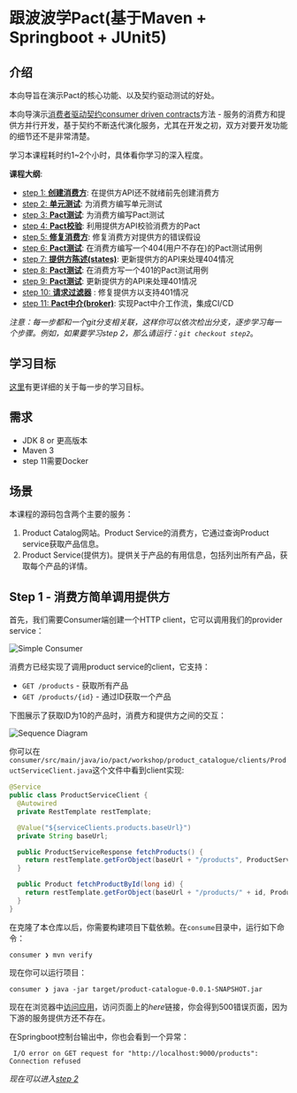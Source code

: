 # 跟波波学Pact(基于Maven + Springboot + JUnit5)

## 介绍

本向导旨在演示Pact的核心功能、以及契约驱动测试的好处。

本向导演示[消费者驱动契约consumer driven contracts](https://martinfowler.com/articles/consumerDrivenContracts.html)方法 - 服务的消费方和提供方并行开发，基于契约不断迭代演化服务，尤其在开发之初，双方对要开发功能的细节还不是非常清楚。

学习本课程耗时约1~2个小时，具体看你学习的深入程度。

**课程大纲**:

- [step 1: **创建消费方**](https://github.com/boboweike/pact-workshop-Maven-Springboot-JUnit5/tree/step1#step-1---simple-consumer-calling-provider): 在提供方API还不就绪前先创建消费方
- [step 2: **单元测试**](https://github.com/boboweike/pact-workshop-Maven-Springboot-JUnit5/tree/step2#step-2---client-tested-but-integration-fails): 为消费方编写单元测试
- [step 3: **Pact测试**](https://github.com/boboweike/pact-workshop-Maven-Springboot-JUnit5/tree/step3#step-3---pact-to-the-rescue): 为消费方编写Pact测试
- [step 4: **Pact校验**](https://github.com/boboweike/pact-workshop-Maven-Springboot-JUnit5/tree/step4#step-4---verify-the-provider): 利用提供方API校验消费方的Pact
- [step 5: **修复消费方**](https://github.com/boboweike/pact-workshop-Maven-Springboot-JUnit5/tree/step5#step-5---back-to-the-client-we-go): 修复消费方对提供方的错误假设
- [step 6: **Pact测试**](https://github.com/boboweike/pact-workshop-Maven-Springboot-JUnit5/tree/step6#step-6---consumer-updates-contract-for-missing-products): 在消费方编写一个404(用户不存在)的Pact测试用例
- [step 7: **提供方陈述(states)**](https://github.com/boboweike/pact-workshop-Maven-Springboot-JUnit5/tree/step7#step-7---adding-the-missing-states): 更新提供方的API来处理404情况
- [step 8: **Pact测试**](https://github.com/boboweike/pact-workshop-Maven-Springboot-JUnit5/tree/step8#step-8---authorization): 在消费方写一个401的Pact测试用例
- [step 9: **Pact测试**](https://github.com/boboweike/pact-workshop-Maven-Springboot-JUnit5/tree/step9#step-9---implement-authorisation-on-the-provider): 更新提供方的API来处理401情况
- [step 10: **请求过滤器**](https://github.com/boboweike/pact-workshop-Maven-Springboot-JUnit5/tree/step10#step-10---request-filters-on-the-provider) : 修复提供方以支持401情况
- [step 11: **Pact中介(broker)**](https://github.com/boboweike/pact-workshop-Maven-Springboot-JUnit5/tree/step11#step-11---using-a-pact-broker): 实现Pact中介工作流，集成CI/CD

_注意：每一步都和一个git分支相关联，这样你可以依次检出分支，逐步学习每一个步骤。例如，如果要学习step 2，那么请运行：`git checkout step2`_。

## 学习目标

[这里](./LEARNING.md)有更详细的关于每一步的学习目标。

## 需求

- JDK 8 or 更高版本
- Maven 3
- step 11需要Docker

## 场景

本课程的源码包含两个主要的服务：

1. Product Catalog网站。Product Service的消费方，它通过查询Product service获取产品信息。
1. Product Service(提供方)。提供关于产品的有用信息，包括列出所有产品，获取每个产品的详情。

## Step 1 - 消费方简单调用提供方

首先，我们需要Consumer端创建一个HTTP client，它可以调用我们的provider service：

![Simple Consumer](diagrams/workshop_step1.svg)

消费方已经实现了调用product service的client，它支持：

- `GET /products` - 获取所有产品
- `GET /products/{id}` - 通过ID获取一个产品

下图展示了获取ID为10的产品时，消费方和提供方之间的交互：

![Sequence Diagram](diagrams/workshop_step1_class-sequence-diagram.svg)

你可以在`consumer/src/main/java/io/pact/workshop/product_catalogue/clients/ProductServiceClient.java`这个文件中看到client实现:

```java
@Service
public class ProductServiceClient {
  @Autowired
  private RestTemplate restTemplate;

  @Value("${serviceClients.products.baseUrl}")
  private String baseUrl;

  public ProductServiceResponse fetchProducts() {
    return restTemplate.getForObject(baseUrl + "/products", ProductServiceResponse.class);
  }

  public Product fetchProductById(long id) {
    return restTemplate.getForObject(baseUrl + "/products/" + id, Product.class);
  }
}
```

在克隆了本仓库以后，你需要构建项目下载依赖。在`consume`目录中，运行如下命令：

```console
consumer ❯ mvn verify
```

现在你可以运行项目： 

```console
consumer ❯ java -jar target/product-catalogue-0.0.1-SNAPSHOT.jar
```

现在在浏览器中[访问应用](http://localhost:8080)，访问页面上的*here*链接，你会得到500错误页面，因为下游的服务提供方还不存在。

在Springboot控制台输出中，你也会看到一个异常：

```
 I/O error on GET request for "http://localhost:9000/products": Connection refused
```

*现在可以进入[step 2](https://github.com/pact-foundation/pact-workshop-Maven-Springboot-JUnit5/tree/step2#step-2---client-tested-but-integration-fails)*

